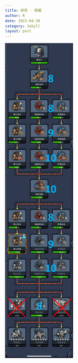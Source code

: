 ```yaml
---
title: 研究 - 荣耀
author: R
date: 2023-04-30
category: Jekyll
layout: post
---
```


![Research01](/assets/images/Image20230429225051.png)


